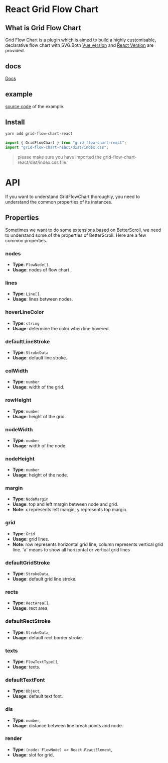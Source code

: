 # React Grid Flow Chart

## What is Grid Flow Chart

Grid Flow Chart is a plugin which is aimed to build a highly customisable, declarative flow chart with SVG.Both [Vue version](https://github.com/TJCollin/grid-flow-chart-vue) and [React Version](https://github.com/TJCollin/grid-flow-chart-react) are provided.

## docs

[Docs](https://tjcollin.github.io/grid-flow-chart-react/docs/en/)

## example

[source code](https://github.com/TJCollin/grid-flow-chart-react/tree/main/example) of the example.

## Install

```bash
yarn add grid-flow-chart-react
```

```javascript
import { GridFlowChart } from "grid-flow-chart-react";
import "grid-flow-chart-react/dist/index.css";
```

> please make sure you have imported the grid-flow-chart-react/dist/index.css file.

# API

If you want to understand GridFlowChart thoroughly, you need to understand the common properties of its instances.

## Properties

Sometimes we want to do some extensions based on BetterScroll, we need to understand some of the properties of BetterScroll. Here are a few common properties.

### nodes

- **Type**: `FlowNode[]`.
- **Usage**: nodes of flow chart .

### lines

- **Type**: `Line[]`.
- **Usage**: lines between nodes.

### hoverLineColor

- **Type**: `string`
- **Usage**: determine the color when line hovered.

### defaultLineStroke

- **Type**: `StrokeData`
- **Usage**: default line stroke.

### colWidth

- **Type**: `number`
- **Usage**: width of the grid.

### rowHeight

- **Type**: `number`
- **Usage**: height of the grid.

### nodeWidth

- **Type**: `number`
- **Usage**: width of the node.

### nodeHeight

- **Type**: `number`
- **Usage**: height of the node.

### margin

- **Type**: `NodeMargin`
- **Usage**: top and left margin between node and grid.
- **Note**: x represents left margin, y represents top margin.

### grid

- **Type**: `Grid`
- **Usage**: grid lines.
- **Note**: row represents horizontal grid line, column represents vertical grid line. 'a' means to show all horizontal or vertical grid lines

### defaultGridStroke

- **Type**: `StrokeData`,
- **Usage**: default grid line stroke.

### rects

- **Type**: `RectArea[]`,
- **Usage**: rect area.

### defaultRectStroke

- **Type**: `StrokeData`,
- **Usage**: default rect border stroke.

### texts

- **Type**: `FlowTextType[]`,
- **Usage**: texts.

### defaultTextFont

- **Type**: `Object`,
- **Usage**: default text font.

### dis

- **Type**: `number`,
- **Usage**: distance between line break points and node.

### render

- **Type**: `(node: FlowNode) => React.ReactElement`,
- **Usage**: slot for grid.
